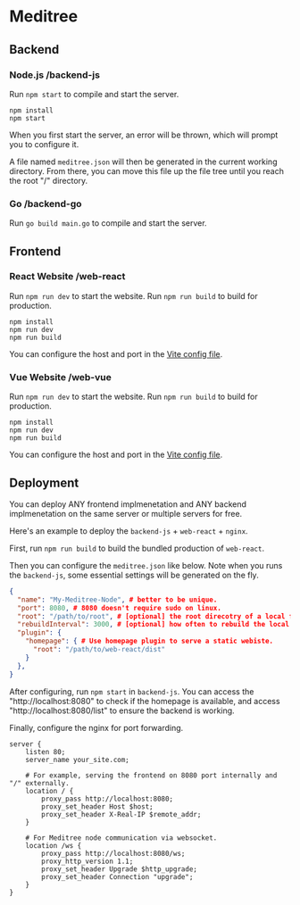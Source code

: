 # Meditree

## Backend

### Node.js /backend-js

Run `npm start` to compile and start the server.

```shell
npm install
npm start
```

When you first start the server, an error will be thrown,
which will prompt you to configure it.

A file named `meditree.json` will then be generated in the current working directory.
From there, you can move this file up the file tree until you reach the root "/" directory.

### Go /backend-go

Run `go build main.go` to compile and start the server.

## Frontend

### React Website /web-react

Run `npm run dev` to start the website.
Run `npm run build` to build for production.

```shell
npm install
npm run dev
npm run build
```

You can configure the host and port in the [Vite config file](/web-react/vite.config.js).

### Vue Website /web-vue

Run `npm run dev` to start the website.
Run `npm run build` to build for production.

```shell
npm install
npm run dev
npm run build
```

You can configure the host and port in the [Vite config file](/web-vue/vite.config.js).

## Deployment

You can deploy ANY frontend implmenetation and ANY backend implmenetation
on the same server or multiple servers for free.

Here's an example to deploy the `backend-js` + `web-react` + `nginx`.

First, run `npm run build` to build the bundled production of `web-react`.

Then you can configure the `meditree.json` like below.
Note when you runs the `backend-js`, some essential settings will be generated on the fly.

```json
{
  "name": "My-Meditree-Node", # better to be unique.
  "port": 8080, # 8080 doesn't require sudo on linux.
  "root": "/path/to/root", # [optional] the root direcotry of a local file tree.
  "rebuildInterval": 3000, # [optional] how often to rebuild the local file tree when watching changes.
  "plugin": {
    "homepage": { # Use homepage plugin to serve a static webiste.
      "root": "/path/to/web-react/dist"
    }
  },
}
```

After configuring, run `npm start` in `backend-js`.
You can access the "http://localhost:8080" to check if the homepage is available,
and access "http://localhost:8080/list" to ensure the backend is working.

Finally, configure the nginx for port forwarding.

```nginx
server {
    listen 80;
    server_name your_site.com;

    # For example, serving the frontend on 8080 port internally and "/" externally.
    location / {
        proxy_pass http://localhost:8080;
        proxy_set_header Host $host;
        proxy_set_header X-Real-IP $remote_addr;
    }
    
    # For Meditree node communication via websocket.
    location /ws {
        proxy_pass http://localhost:8080/ws;
        proxy_http_version 1.1;
        proxy_set_header Upgrade $http_upgrade;
        proxy_set_header Connection "upgrade";
    }
}
```
